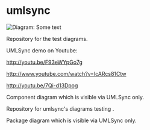 umlsync
=======

![Diagram: Some text](http://umlsync.org/github?path=diargams/componentDiagram.json "Title")

Repository for the test diagrams.

UMLSync demo on Youtube:

http://youtu.be/F93eWYpGo7g

http://www.youtube.com/watch?v=lcARcs81Ctw

http://youtu.be/7Qi-d13Dpog

<div id="componentDiagram" class="pack-diagram" repo="umlsynco/diagrams" sha="af62c943e2d38a8d6c7450abc81144e8935b3805">
Component diagram which  is visible via UMLSync only.
</div>


Repository for umlsync's diagrams testing .

<div id="packageDiagram" class="pack-diagram" repo="umlsynco/diagrams" sha="71e56551ca0b9a1f921a03e1978aa1bc9d84da93">
Package diagram which  is visible via UMLSync only.
</div>
